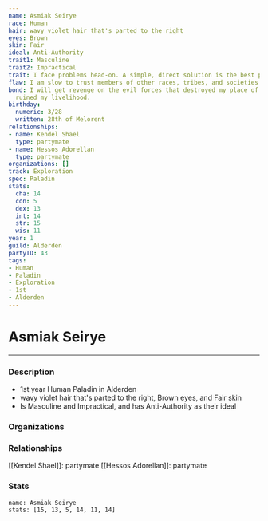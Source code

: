 ```yaml
---
name: Asmiak Seirye
race: Human
hair: wavy violet hair that's parted to the right
eyes: Brown
skin: Fair
ideal: Anti-Authority
trait1: Masculine
trait2: Impractical
trait: I face problems head-on. A simple, direct solution is the best path to success.
flaw: I am slow to trust members of other races, tribes, and societies.
bond: I will get revenge on the evil forces that destroyed my place of business and
  ruined my livelihood.
birthday:
  numeric: 3/28
  written: 28th of Melorent
relationships:
- name: Kendel Shael
  type: partymate
- name: Hessos Adorellan
  type: partymate
organizations: []
track: Exploration
spec: Paladin
stats:
  cha: 14
  con: 5
  dex: 13
  int: 14
  str: 15
  wis: 11
year: 1
guild: Alderden
partyID: 43
tags:
- Human
- Paladin
- Exploration
- 1st
- Alderden
---
```

# Asmiak Seirye
---
### Description
- 1st year Human Paladin in Alderden
- wavy violet hair that's parted to the right, Brown eyes, and Fair skin
- Is Masculine and Impractical, and has Anti-Authority as their ideal

### Organizations
### Relationships
[[Kendel Shael]]: partymate
[[Hessos Adorellan]]: partymate
### Stats
```statblock
name: Asmiak Seirye
stats: [15, 13, 5, 14, 11, 14]
```